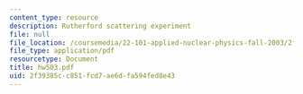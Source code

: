 ```yaml
---
content_type: resource
description: Rutherford scattering experiment
file: null
file_location: /coursemedia/22-101-applied-nuclear-physics-fall-2003/2f39385cc851fcd7ae6dfa594fed8e43_hw503.pdf
file_type: application/pdf
resourcetype: Document
title: hw503.pdf
uid: 2f39385c-c851-fcd7-ae6d-fa594fed8e43
---
```

